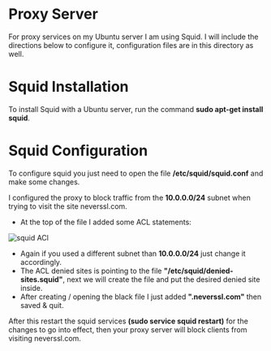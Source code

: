 # Proxy Server
For proxy services on my Ubuntu server I am using Squid. I will include the directions below to configure it, configuration files are in this directory as well.

# Squid Installation
To install Squid with a Ubuntu server, run the command **sudo apt-get install squid**.

# Squid Configuration
To configure squid you just need to open the file **/etc/squid/squid.conf** and make some changes.

I configured the proxy to block traffic from the **10.0.0.0/24** subnet when trying to visit the site neverssl.com.

- At the top of the file I added some ACL statements:

![squid ACl](https://user-images.githubusercontent.com/73307402/97237593-33813000-17c6-11eb-8d05-4ae5502c2b94.PNG)

- Again if you used a different subnet than **10.0.0.0/24** just change it accordingly.
- The ACL denied sites is pointing to the file **"/etc/squid/denied-sites.squid"**, next we will create the file and put the desired denied site inside.
- After creating / opening the black file I just added **".neverssl.com"** then saved & quit.

After this restart the squid services **(sudo service squid restart)** for the changes to go into effect, then your proxy server will block clients from visiting neverssl.com.





